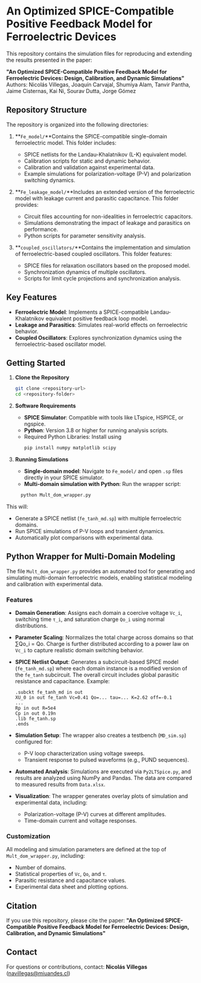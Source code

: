 # An Optimized SPICE-Compatible Positive Feedback Model for Ferroelectric Devices

This repository contains the simulation files for reproducing and extending the results presented in the paper:

**"An Optimized SPICE-Compatible Positive Feedback Model for Ferroelectric Devices: Design, Calibration, and Dynamic Simulations"**
Authors: Nicolás Villegas, Joaquín Carvajal, Shumiya Alam, Tanvir Pantha, Jaime Cisternas, Kai Ni, Sourav Dutta, Jorge Gómez

## Repository Structure

The repository is organized into the following directories:

1. **`Fe_model/`**Contains the SPICE-compatible single-domain ferroelectric model. This folder includes:

   - SPICE netlists for the Landau-Khalatnikov (L-K) equivalent model.
   - Calibration scripts for static and dynamic behavior.
   - Calibration and validation against experimental data.
   - Example simulations for polarization-voltage (P-V) and polarization switching dynamics.
2. **`Fe_leakage_model/`**Includes an extended version of the ferroelectric model with leakage current and parasitic capacitance. This folder provides:

   - Circuit files accounting for non-idealities in ferroelectric capacitors.
   - Simulations demonstrating the impact of leakage and parasitics on performance.
   - Python scripts for parameter sensitivity analysis.
3. **`coupled_oscillators/`**Contains the implementation and simulation of ferroelectric-based coupled oscillators. This folder features:

   - SPICE files for relaxation oscillators based on the proposed model.
   - Synchronization dynamics of multiple oscillators.
   - Scripts for limit cycle projections and synchronization analysis.

## Key Features

- **Ferroelectric Model**: Implements a SPICE-compatible Landau-Khalatnikov equivalent positive feedback loop model.
- **Leakage and Parasitics**: Simulates real-world effects on ferroelectric behavior.
- **Coupled Oscillators**: Explores synchronization dynamics using the ferroelectric-based oscillator model.

## Getting Started

1. **Clone the Repository**

   ```bash
   git clone <repository-url>
   cd <repository-folder>
   ```
2. **Software Requirements**

   - **SPICE Simulator**: Compatible with tools like LTspice, HSPICE, or ngspice.
   - **Python**: Version 3.8 or higher for running analysis scripts.
   - Required Python Libraries: Install using
     ```bash
     pip install numpy matplotlib scipy
     ```
3. **Running Simulations**

   - **Single-domain model**: Navigate to `Fe_model/` and open `.sp` files directly in your SPICE simulator.
   - **Multi-domain simulation with Python**: Run the wrapper script:

   ```bash
     python Mult_dom_wrapper.py
   ```

This will:

- Generate a SPICE netlist (`fe_tanh_md.sp`) with multiple ferroelectric domains.
- Run SPICE simulations of P-V loops and transient dynamics.
- Automatically plot comparisons with experimental data.

## Python Wrapper for Multi-Domain Modeling

The file `Mult_dom_wrapper.py` provides an automated tool for generating and simulating multi-domain ferroelectric models, enabling statistical modeling and calibration with experimental data.

### Features

- **Domain Generation**: Assigns each domain a coercive voltage `Vc_i`, switching time `τ_i`, and saturation charge `Qo_i` using normal distributions.
- **Parameter Scaling**: Normalizes the total charge across domains so that ∑Qo_i = Qo. Charge is further distributed according to a power law on `Vc_i` to capture realistic domain switching behavior.
- **SPICE Netlist Output**: Generates a subcircuit-based SPICE model (`fe_tanh_md.sp`) where each domain instance is a modified version of the `fe_tanh` subcircuit. The overall circuit includes global parasitic resistance and capacitance.
  Example:

  ```spice
  .subckt fe_tanh_md in out
  XU_0 in out fe_tanh Vc=0.41 Qo=... tau=... K=2.62 off=-0.1
  ...
  Rp in out R=5e4
  Cp in out 0.19n
  .lib fe_tanh.sp
  .ends
  ```
- **Simulation Setup**: The wrapper also creates a testbench (`MD_sim.sp`) configured for:

  - P-V loop characterization using voltage sweeps.
  - Transient response to pulsed waveforms (e.g., PUND sequences).
- **Automated Analysis**: Simulations are executed via `Py2LTSpice.py`, and results are analyzed using NumPy and Pandas. The data are compared to measured results from `Data.xlsx`.
- **Visualization**: The wrapper generates overlay plots of simulation and experimental data, including:

  - Polarization-voltage (P-V) curves at different amplitudes.
  - Time-domain current and voltage responses.

### Customization

All modeling and simulation parameters are defined at the top of `Mult_dom_wrapper.py`, including:

- Number of domains.
- Statistical properties of `Vc`, `Qo`, and `τ`.
- Parasitic resistance and capacitance values.
- Experimental data sheet and plotting options.

## Citation

If you use this repository, please cite the paper:
**"An Optimized SPICE-Compatible Positive Feedback Model for Ferroelectric Devices: Design, Calibration, and Dynamic Simulations"**

## Contact

For questions or contributions, contact:
**Nicolás Villegas** (navillegas@miuandes.cl)

